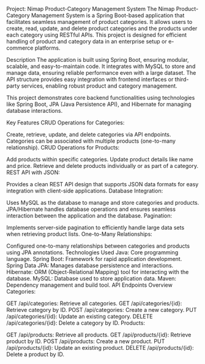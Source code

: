 Project: Nimap Product-Category Management System
The Nimap Product-Category Management System is a Spring Boot-based application that facilitates seamless management of product categories. It allows users to create, read, update, and delete product categories and the products under each category using RESTful APIs. This project is designed for efficient handling of product and category data in an enterprise setup or e-commerce platforms.

Description
The application is built using Spring Boot, ensuring modular, scalable, and easy-to-maintain code. It integrates with MySQL to store and manage data, ensuring reliable performance even with a large dataset. The API structure provides easy integration with frontend interfaces or third-party services, enabling robust product and category management.

This project demonstrates core backend functionalities using technologies like Spring Boot, JPA (Java Persistence API), and Hibernate for managing database interactions.

Key Features
CRUD Operations for Categories:

Create, retrieve, update, and delete categories via API endpoints.
Categories can be associated with multiple products (one-to-many relationship).
CRUD Operations for Products:

Add products within specific categories.
Update product details like name and price.
Retrieve and delete products individually or as part of a category.
REST API with JSON:

Provides a clean REST API design that supports JSON data formats for easy integration with client-side applications.
Database Integration:

Uses MySQL as the database to manage and store categories and products.
JPA/Hibernate handles database operations and ensures seamless interaction between the application and the database.
Pagination:

Implements server-side pagination to efficiently handle large data sets when retrieving product lists.
One-to-Many Relationships:

Configured one-to-many relationships between categories and products using JPA annotations.
Technologies Used
Java: Core programming language.
Spring Boot: Framework for rapid application development.
Spring Data JPA: Manages database persistence and interactions.
Hibernate: ORM (Object-Relational Mapping) tool for interacting with the database.
MySQL: Database used to store application data.
Maven: Dependency management and build tool.
API Endpoints Overview
Categories:

GET /api/categories: Retrieve all categories.
GET /api/categories/{id}: Retrieve category by ID.
POST /api/categories: Create a new category.
PUT /api/categories/{id}: Update an existing category.
DELETE /api/categories/{id}: Delete a category by ID.
Products:

GET /api/products: Retrieve all products.
GET /api/products/{id}: Retrieve product by ID.
POST /api/products: Create a new product.
PUT /api/products/{id}: Update an existing product.
DELETE /api/products/{id}: Delete a product by ID.
